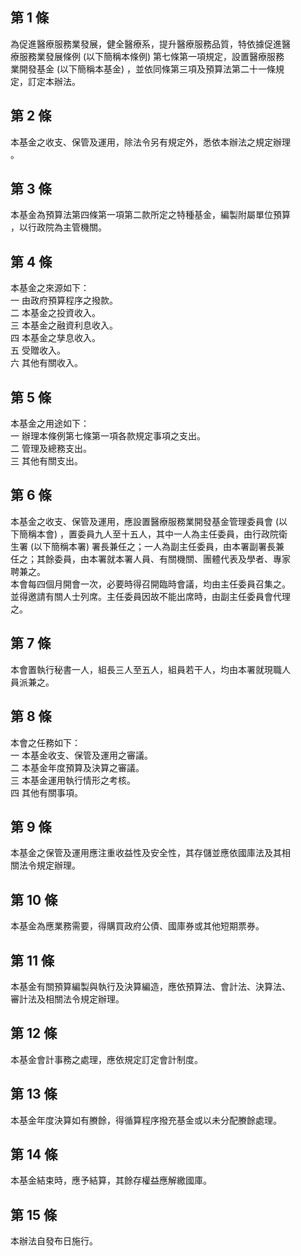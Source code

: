第 1 條
-------
為促進醫療服務業發展，健全醫療系，提升醫療服務品質，特依據促進醫  
療服務業發展條例 (以下簡稱本條例) 第七條第一項規定，設置醫療服務  
業開發基金 (以下簡稱本基金) ，並依同條第三項及預算法第二十一條規  
定，訂定本辦法。

第 2 條
-------
本基金之收支、保管及運用，除法令另有規定外，悉依本辦法之規定辦理  
。

第 3 條
-------
本基金為預算法第四條第一項第二款所定之特種基金，編製附屬單位預算  
，以行政院為主管機關。

第 4 條
-------
本基金之來源如下：  
一  由政府預算程序之撥款。  
二  本基金之投資收入。  
三  本基金之融資利息收入。  
四  本基金之孳息收入。  
五  受贈收入。  
六  其他有關收入。

第 5 條
-------
本基金之用途如下：  
一  辦理本條例第七條第一項各款規定事項之支出。  
二  管理及總務支出。  
三  其他有關支出。

第 6 條
-------
本基金之收支、保管及運用，應設置醫療服務業開發基金管理委員會 (以  
下簡稱本會) ，置委員九人至十五人，其中一人為主任委員，由行政院衛  
生署 (以下簡稱本署) 署長兼任之；一人為副主任委員，由本署副署長兼  
任之；其餘委員，由本署就本署人員、有關機關、團體代表及學者、專家  
聘兼之。  
本會每四個月開會一次，必要時得召開臨時會議，均由主任委員召集之。  
並得邀請有關人士列席。主任委員因故不能出席時，由副主任委員會代理  
之。

第 7 條
-------
本會置執行秘書一人，組長三人至五人，組員若干人，均由本署就現職人  
員派兼之。

第 8 條
-------
本會之任務如下：  
一  本基金收支、保管及運用之審議。  
二  本基金年度預算及決算之審議。  
三  本基金運用執行情形之考核。  
四  其他有關事項。

第 9 條
-------
本基金之保管及運用應注重收益性及安全性，其存儲並應依國庫法及其相  
關法令規定辦理。

第 10 條
--------
本基金為應業務需要，得購買政府公債、國庫券或其他短期票券。

第 11 條
--------
本基金有關預算編製與執行及決算編造，應依預算法、會計法、決算法、  
審計法及相關法令規定辦理。

第 12 條
--------
本基金會計事務之處理，應依規定訂定會計制度。

第 13 條
--------
本基金年度決算如有賸餘，得循算程序撥充基金或以未分配賸餘處理。

第 14 條
--------
本基金結束時，應予結算，其餘存權益應解繳國庫。

第 15 條
--------
本辦法自發布日施行。

